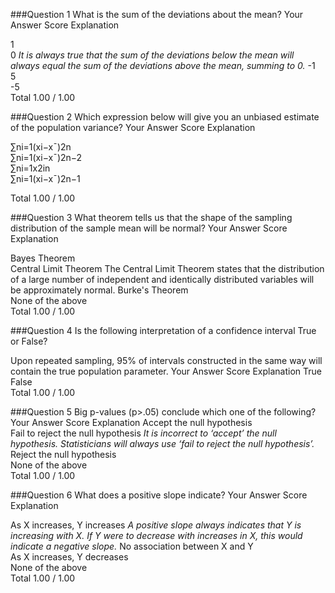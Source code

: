 ###Question 1
What is the sum of the deviations about the mean?
Your Answer		Score	Explanation

1			 
0
*It is always true that the sum of the deviations below the mean will always equal the sum of the deviations above the mean, summing to 0.*
-1			
5			
-5			
Total		1.00 / 1.00	

###Question 2
Which expression below will give you an unbiased estimate of the population variance?
Your Answer		Score	Explanation

∑ni=1(xi−x¯)2n			
∑ni=1(xi−x¯)2n−2			
∑ni=1x2in			
∑ni=1(xi−x¯)2n−1	

Total		1.00 / 1.00	

###Question 3
What theorem tells us that the shape of the sampling distribution of the sample mean will be normal?
Your Answer		Score	Explanation

Bayes Theorem			
Central Limit Theorem
The Central Limit Theorem states that the distribution of a large number of independent and identically distributed variables will be approximately normal.
Burke's Theorem			
None of the above			
Total		1.00 / 1.00	

###Question 4
Is the following interpretation of a confidence interval True or False? 

Upon repeated sampling, 95% of intervals constructed in the same way will contain the true population parameter.
Your Answer		Score	Explanation
True	
False			
Total		1.00 / 1.00	

###Question 5
Big p-values (p>.05) conclude which one of the following?
Your Answer		Score	Explanation
Accept the null hypothesis			
Fail to reject the null hypothesis
*It is incorrect to ‘accept’ the null hypothesis. Statisticians will always use ‘fail to reject the null hypothesis’.*
Reject the null hypothesis			
None of the above			
Total		1.00 / 1.00	

###Question 6
What does a positive slope indicate?
Your Answer		Score	Explanation

As X increases, Y increases	
*A positive slope always indicates that Y is increasing with X. If Y were to decrease with increases in X, this would indicate a negative slope.*
No association between X and Y			
As X increases, Y decreases			
None of the above			
Total		1.00 / 1.00	

